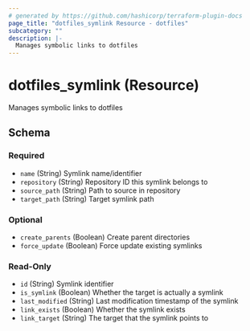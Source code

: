 ```yaml
---
# generated by https://github.com/hashicorp/terraform-plugin-docs
page_title: "dotfiles_symlink Resource - dotfiles"
subcategory: ""
description: |-
  Manages symbolic links to dotfiles
---
```


# dotfiles_symlink (Resource)

Manages symbolic links to dotfiles



<!-- schema generated by tfplugindocs -->
## Schema

### Required

- `name` (String) Symlink name/identifier
- `repository` (String) Repository ID this symlink belongs to
- `source_path` (String) Path to source in repository
- `target_path` (String) Target symlink path

### Optional

- `create_parents` (Boolean) Create parent directories
- `force_update` (Boolean) Force update existing symlinks

### Read-Only

- `id` (String) Symlink identifier
- `is_symlink` (Boolean) Whether the target is actually a symlink
- `last_modified` (String) Last modification timestamp of the symlink
- `link_exists` (Boolean) Whether the symlink exists
- `link_target` (String) The target that the symlink points to
